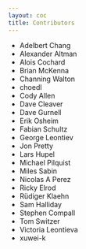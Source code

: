 ```yaml
---
layout: coc
title: Contributors
---
```


* Adelbert Chang
* Alexander Altman
* Alois Cochard
* Brian McKenna
* Channing Walton
* choedl
* Cody Allen
* Dave Cleaver
* Dave Gurnell
* Erik Osheim
* Fabian Schultz
* George Leontiev
* Jon Pretty
* Lars Hupel
* Michael Pilquist
* Miles Sabin
* Nicolas A Perez
* Ricky Elrod
* Rüdiger Klaehn
* Sam Halliday
* Stephen Compall
* Tom Switzer
* Victoria Leontieva
* xuwei-k